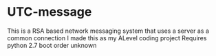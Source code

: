 # UTC-message
This is a RSA based network messaging system that uses a server as a common connection
I made this as my ALevel coding project
Requires python 2.7
boot order unknown
